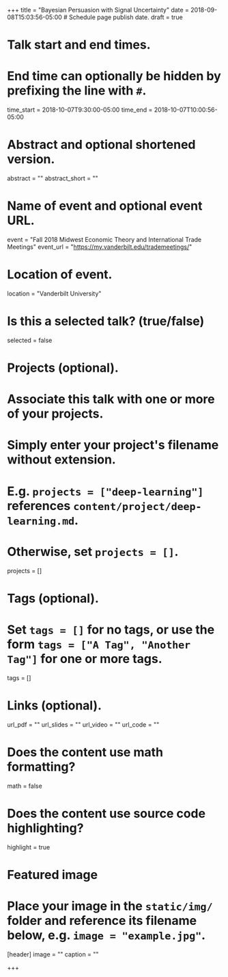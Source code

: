 +++
title = "Bayesian Persuasion with Signal Uncertainty"
date = 2018-09-08T15:03:56-05:00  # Schedule page publish date.
draft = true

# Talk start and end times.
#   End time can optionally be hidden by prefixing the line with `#`.
time_start = 2018-10-07T9:30:00-05:00
time_end = 2018-10-07T10:00:56-05:00

# Abstract and optional shortened version.
abstract = ""
abstract_short = ""

# Name of event and optional event URL.
event = "Fall 2018 Midwest Economic Theory and International Trade Meetings"
event_url = "https://my.vanderbilt.edu/trademeetings/"

# Location of event.
location = "Vanderbilt University"

# Is this a selected talk? (true/false)
selected = false

# Projects (optional).
#   Associate this talk with one or more of your projects.
#   Simply enter your project's filename without extension.
#   E.g. `projects = ["deep-learning"]` references `content/project/deep-learning.md`.
#   Otherwise, set `projects = []`.
projects = []

# Tags (optional).
#   Set `tags = []` for no tags, or use the form `tags = ["A Tag", "Another Tag"]` for one or more tags.
tags = []

# Links (optional).
url_pdf = ""
url_slides = ""
url_video = ""
url_code = ""

# Does the content use math formatting?
math = false

# Does the content use source code highlighting?
highlight = true

# Featured image
# Place your image in the `static/img/` folder and reference its filename below, e.g. `image = "example.jpg"`.
[header]
image = ""
caption = ""

+++

